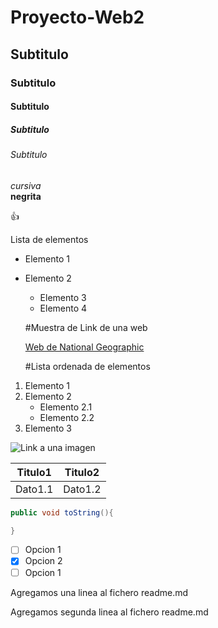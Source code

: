 # Proyecto-Web2
## Subtitulo
### Subtitulo
#### Subtitulo
##### Subtitulo
###### Subtitulo
*cursiva* <br>
**negrita**

:+1:

Lista de elementos<br>

* Elemento 1
* Elemento 2
  *  Elemento 3
   * Elemento 4

  #Muestra de Link de una web

  [Web de National Geographic](https://www.nationalgeographic.com/)

  #Lista ordenada de elementos

1. Elemento 1
2. Elemento 2
    * Elemento 2.1
    * Elemento 2.2
3. Elemento 3

![Link a una imagen](https://www.definicionabc.com/wp-content/uploads/Im%C3%A1gen-Vectorial.jpg)

Titulo1 | Titulo2
--------| -------
Dato1.1 | Dato1.2

```java
public void toString(){

}
```

- [ ] Opcion 1
- [x] Opcion 2
- [ ] Opcion 1

Agregamos una linea al  fichero readme.md

Agregamos segunda linea al fichero readme.md
